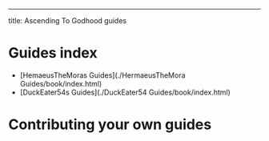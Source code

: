 ---
title: Ascending To Godhood guides

# Guides index
- [HemaeusTheMoras Guides](./HermaeusTheMora Guides/book/index.html)
- [DuckEater54s Guides](./DuckEater54 Guides/book/index.html)

# Contributing your own guides

